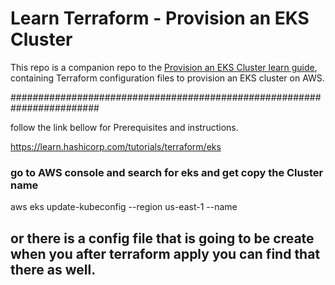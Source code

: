 # Learn Terraform - Provision an EKS Cluster

This repo is a companion repo to the [Provision an EKS Cluster learn guide](https://learn.hashicorp.com/terraform/kubernetes/provision-eks-cluster), containing
Terraform configuration files to provision an EKS cluster on AWS.

########################################################################

follow the link bellow for Prerequisites and instructions.

https://learn.hashicorp.com/tutorials/terraform/eks

### go to AWS console and search for eks and get copy the Cluster name
aws eks update-kubeconfig --region us-east-1 --name <add your cluster here>

## or there is a config file that is going to be create when you after terraform apply you can find that there as well.